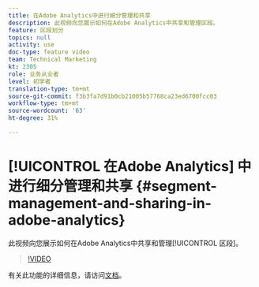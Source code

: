 ```yaml
---
title: 在Adobe Analytics中进行细分管理和共享
description: 此视频向您展示如何在Adobe Analytics中共享和管理区段。
feature: 区段划分
topics: null
activity: use
doc-type: feature video
team: Technical Marketing
kt: 2305
role: 业务从业者
level: 初学者
translation-type: tm+mt
source-git-commit: f3b3fa7d91b0cb21005b57768ca23ed6700fcc03
workflow-type: tm+mt
source-wordcount: '63'
ht-degree: 31%

---
```



# [!UICONTROL 在Adobe Analytics] 中进行细分管理和共享  {#segment-management-and-sharing-in-adobe-analytics}

此视频向您展示如何在Adobe Analytics中共享和管理[!UICONTROL 区段]。

>[!VIDEO](https://video.tv.adobe.com/v/25402/?quality=12)

有关此功能的详细信息，请访问[文档](https://marketing.adobe.com/resources/help/zh_CN/analytics/segment/seg_manage.html)。
